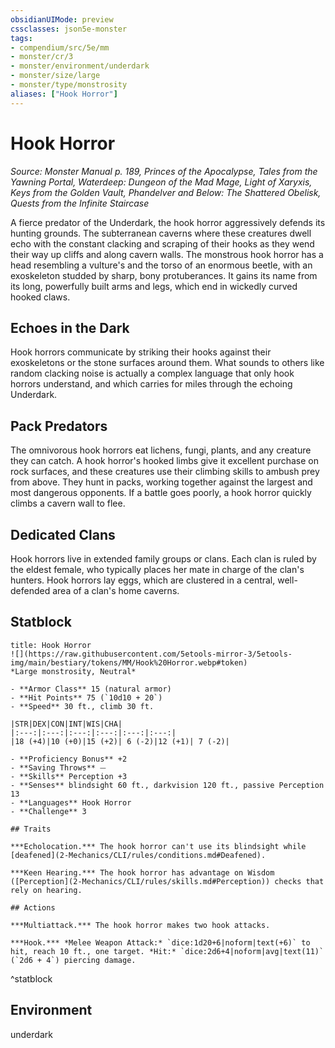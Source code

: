 ```yaml
---
obsidianUIMode: preview
cssclasses: json5e-monster
tags:
- compendium/src/5e/mm
- monster/cr/3
- monster/environment/underdark
- monster/size/large
- monster/type/monstrosity
aliases: ["Hook Horror"]
---
```

# Hook Horror
*Source: Monster Manual p. 189, Princes of the Apocalypse, Tales from the Yawning Portal, Waterdeep: Dungeon of the Mad Mage, Light of Xaryxis, Keys from the Golden Vault, Phandelver and Below: The Shattered Obelisk, Quests from the Infinite Staircase*  

A fierce predator of the Underdark, the hook horror aggressively defends its hunting grounds. The subterranean caverns where these creatures dwell echo with the constant clacking and scraping of their hooks as they wend their way up cliffs and along cavern walls. The monstrous hook horror has a head resembling a vulture's and the torso of an enormous beetle, with an exoskeleton studded by sharp, bony protuberances. It gains its name from its long, powerfully built arms and legs, which end in wickedly curved hooked claws.

## Echoes in the Dark

Hook horrors communicate by striking their hooks against their exoskeletons or the stone surfaces around them. What sounds to others like random clacking noise is actually a complex language that only hook horrors understand, and which carries for miles through the echoing Underdark.

## Pack Predators

The omnivorous hook horrors eat lichens, fungi, plants, and any creature they can catch. A hook horror's hooked limbs give it excellent purchase on rock surfaces, and these creatures use their climbing skills to ambush prey from above. They hunt in packs, working together against the largest and most dangerous opponents. If a battle goes poorly, a hook horror quickly climbs a cavern wall to flee.

## Dedicated Clans

Hook horrors live in extended family groups or clans. Each clan is ruled by the eldest female, who typically places her mate in charge of the clan's hunters. Hook horrors lay eggs, which are clustered in a central, well-defended area of a clan's home caverns.

## Statblock

```ad-statblock
title: Hook Horror
![](https://raw.githubusercontent.com/5etools-mirror-3/5etools-img/main/bestiary/tokens/MM/Hook%20Horror.webp#token)
*Large monstrosity, Neutral*

- **Armor Class** 15 (natural armor)
- **Hit Points** 75 (`10d10 + 20`)
- **Speed** 30 ft., climb 30 ft.

|STR|DEX|CON|INT|WIS|CHA|
|:---:|:---:|:---:|:---:|:---:|:---:|
|18 (+4)|10 (+0)|15 (+2)| 6 (-2)|12 (+1)| 7 (-2)|

- **Proficiency Bonus** +2
- **Saving Throws** ⏤
- **Skills** Perception +3
- **Senses** blindsight 60 ft., darkvision 120 ft., passive Perception 13
- **Languages** Hook Horror
- **Challenge** 3

## Traits

***Echolocation.*** The hook horror can't use its blindsight while [deafened](2-Mechanics/CLI/rules/conditions.md#Deafened).

***Keen Hearing.*** The hook horror has advantage on Wisdom ([Perception](2-Mechanics/CLI/rules/skills.md#Perception)) checks that rely on hearing.

## Actions

***Multiattack.*** The hook horror makes two hook attacks.

***Hook.*** *Melee Weapon Attack:* `dice:1d20+6|noform|text(+6)` to hit, reach 10 ft., one target. *Hit:* `dice:2d6+4|noform|avg|text(11)` (`2d6 + 4`) piercing damage.
```
^statblock

## Environment

underdark